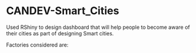 # CANDEV-Smart_Cities
Used RShiny to design dashboard that will help people to become aware of their cities
as part of designing Smart cities.

Factories considered are: 
